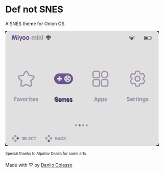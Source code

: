 # Def not SNES
A SNES theme for Onion OS

![Preview](preview.png)

<sup>Special thanks to Alpatov Danila for some arts</sup>

Made with ♡ by [Danilo Colasso](https://github.com/danilocolasso)